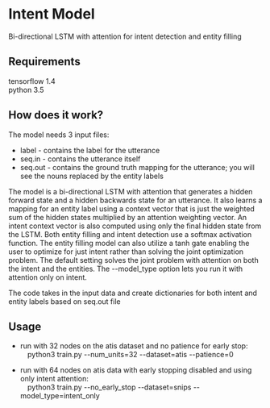 # Intent Model
Bi-directional LSTM with attention for intent detection and entity filling

## Requirements
tensorflow 1.4 <br>
python 3.5


## How does it work?
The model needs 3 input files:
* label - contains the label for the utterance
* seq.in - contains the utterance itself
* seq.out - contains the ground truth mapping for the utterance; you will see the nouns replaced by the entity labels

The model is a bi-directional LSTM with attention that generates a hidden forward state and a hidden backwards state for 
an utterance. It also learns a mapping for an entity label using a context vector that is just the weighted sum of the 
hidden states multiplied by an attention weighting vector. An intent context vector is also computed using only the 
final hidden state from the LSTM. Both entity filling and intent detection use a softmax activation function. The entity 
filling model can also utilize a tanh gate enabling the user to optimize for just intent rather than solving the joint 
optimization problem. The default setting solves the joint problem with attention on both the intent and the entities. 
The --model_type option lets you run it with attention only on intent.

The code takes in the input data and create dictionaries for both intent and entity labels based on seq.out file


## Usage

* run with 32 nodes on the atis dataset and no patience for early stop: <br>
&emsp;python3 train.py --num_units=32 --dataset=atis --patience=0

* run with 64 nodes on atis data with early stopping disabled and using only intent attention: <br>
&emsp;python3 train.py --no_early_stop --dataset=snips --model_type=intent_only